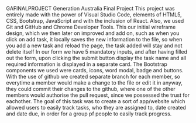 GAFINALPROJECT
 Generation Australia Final Project
  This project was entirely made with the power of Visual Studio Code, elements of HTML5, CSS, Bootstrap, JavaScript and with the inclusion of React. Also, we used Git and GitHub and Chrome Developer Tools.
 This our initial wireframe design, which we then later on improved and add on, such as when you click on add task, it locally saves the new information to the file, so when you add a new task and reload the page, the task added will stay and not delete itself
 In our form we have 5 mandatory inputs, and after having filled out the form, upon clicking the submit button display the task name and all required information is displayed in a separate card.
 The Bootstrap components we used were cards, icons, word modal, badge and buttons.
 With the use of github we created separate branch for each member, so everytime a member would make a change to the file or edit it in anyway, they could commit their changes to the github, where one of the other members would authorise the pull request, since we possessed the trust for eachother.
The goal of this task was to create a sort of app/website which allowed users to easily track tasks, who they are assigned to, date created and date due, in order for a group pf people to easily track progress.
